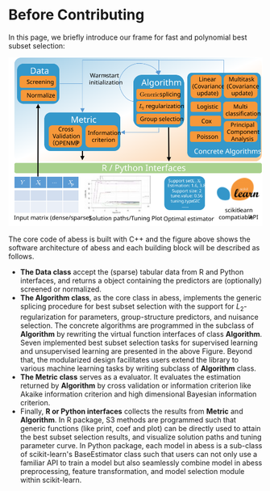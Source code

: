 # Before Contributing

In this page, we briefly introduce our frame for fast and polynomial best subset selection:

![](./fig/frame.svg)

The core code of abess is built with C++ and the figure above shows the software architecture of abess and each building block will be described as follows. 

- **The Data class** accept the (sparse) tabular data from R and Python interfaces, and returns a object containing the predictors are (optionally) screened or normalized.
- **The Algorithm class**, as the core class in abess, implements the generic splicing procedure for best subset selection with the support for $L_2$-regularization for parameters, group-structure predictors, and nuisance selection. The concrete algorithms are programmed in the subclass of **Algorithm** by rewriting the virtual function interfaces of class **Algorithm**. Seven implemented best subset selection tasks for supervised learning and unsupervised learning are presented in the above Figure. Beyond that, the modularized design facilitates users extend the library to various machine learning tasks by writing subclass of **Algorithm** class.
- **The Metric class** serves as a evaluator. It evaluates the estimation returned by **Algorithm** by cross validation or information criterion like Akaike information criterion and high dimensional Bayesian information criterion. 
- Finally, **R or Python interfaces** collects the results from **Metric** and **Algorithm**. In R package, S3 methods are programmed such that generic functions (like print, coef and plot) can be directly used to attain the best subset selection results, and visualize solution paths and tuning parameter curve. In Python package, each model in abess is a sub-class of scikit-learn's BaseEstimator class such that users can not only use a familiar API to train a model but also seamlessly combine model in abess preprocessing, feature transformation, and model selection module within scikit-learn.


